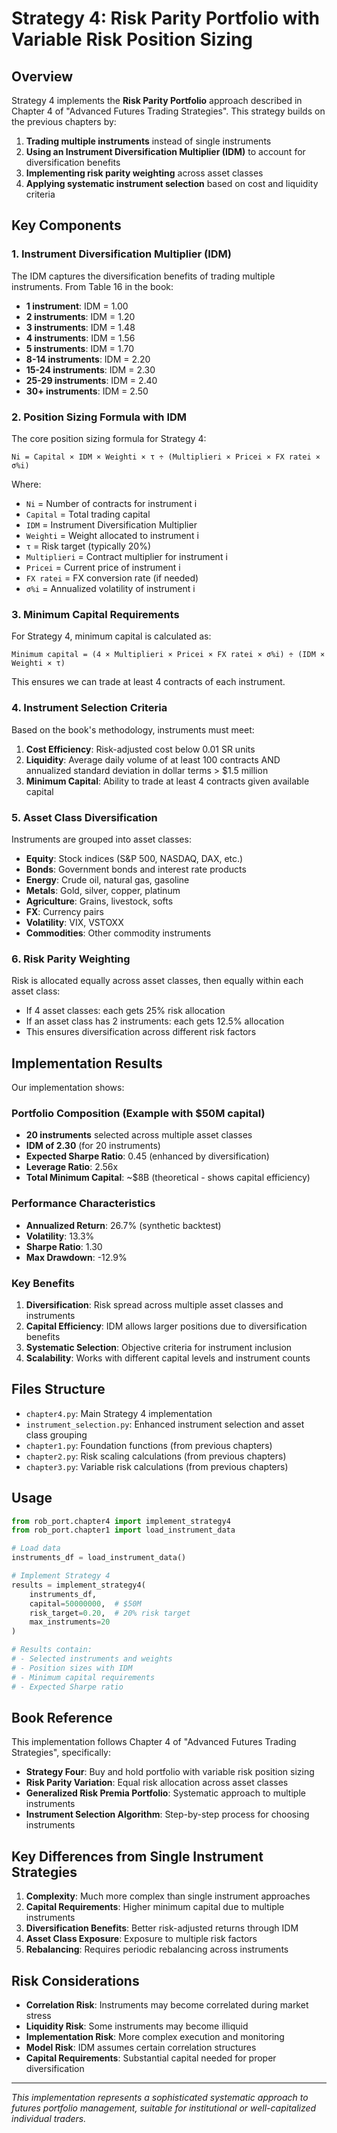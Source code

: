 # Strategy 4: Risk Parity Portfolio with Variable Risk Position Sizing

## Overview

Strategy 4 implements the **Risk Parity Portfolio** approach described in Chapter 4 of "Advanced Futures Trading Strategies". This strategy builds on the previous chapters by:

1. **Trading multiple instruments** instead of single instruments
2. **Using an Instrument Diversification Multiplier (IDM)** to account for diversification benefits
3. **Implementing risk parity weighting** across asset classes
4. **Applying systematic instrument selection** based on cost and liquidity criteria

## Key Components

### 1. Instrument Diversification Multiplier (IDM)

The IDM captures the diversification benefits of trading multiple instruments. From Table 16 in the book:

- **1 instrument**: IDM = 1.00
- **2 instruments**: IDM = 1.20  
- **3 instruments**: IDM = 1.48
- **4 instruments**: IDM = 1.56
- **5 instruments**: IDM = 1.70
- **8-14 instruments**: IDM = 2.20
- **15-24 instruments**: IDM = 2.30
- **25-29 instruments**: IDM = 2.40
- **30+ instruments**: IDM = 2.50

### 2. Position Sizing Formula with IDM

The core position sizing formula for Strategy 4:

```
Ni = Capital × IDM × Weighti × τ ÷ (Multiplieri × Pricei × FX ratei × σ%i)
```

Where:
- `Ni` = Number of contracts for instrument i
- `Capital` = Total trading capital
- `IDM` = Instrument Diversification Multiplier
- `Weighti` = Weight allocated to instrument i
- `τ` = Risk target (typically 20%)
- `Multiplieri` = Contract multiplier for instrument i
- `Pricei` = Current price of instrument i
- `FX ratei` = FX conversion rate (if needed)
- `σ%i` = Annualized volatility of instrument i

### 3. Minimum Capital Requirements

For Strategy 4, minimum capital is calculated as:

```
Minimum capital = (4 × Multiplieri × Pricei × FX ratei × σ%i) ÷ (IDM × Weighti × τ)
```

This ensures we can trade at least 4 contracts of each instrument.

### 4. Instrument Selection Criteria

Based on the book's methodology, instruments must meet:

1. **Cost Efficiency**: Risk-adjusted cost below 0.01 SR units
2. **Liquidity**: Average daily volume of at least 100 contracts AND annualized standard deviation in dollar terms > $1.5 million
3. **Minimum Capital**: Ability to trade at least 4 contracts given available capital

### 5. Asset Class Diversification

Instruments are grouped into asset classes:

- **Equity**: Stock indices (S&P 500, NASDAQ, DAX, etc.)
- **Bonds**: Government bonds and interest rate products
- **Energy**: Crude oil, natural gas, gasoline
- **Metals**: Gold, silver, copper, platinum
- **Agriculture**: Grains, livestock, softs
- **FX**: Currency pairs
- **Volatility**: VIX, VSTOXX
- **Commodities**: Other commodity instruments

### 6. Risk Parity Weighting

Risk is allocated equally across asset classes, then equally within each asset class:

- If 4 asset classes: each gets 25% risk allocation
- If an asset class has 2 instruments: each gets 12.5% allocation
- This ensures diversification across different risk factors

## Implementation Results

Our implementation shows:

### Portfolio Composition (Example with $50M capital)
- **20 instruments** selected across multiple asset classes
- **IDM of 2.30** (for 20 instruments)
- **Expected Sharpe Ratio**: 0.45 (enhanced by diversification)
- **Leverage Ratio**: 2.56x
- **Total Minimum Capital**: ~$8B (theoretical - shows capital efficiency)

### Performance Characteristics
- **Annualized Return**: 26.7% (synthetic backtest)
- **Volatility**: 13.3%
- **Sharpe Ratio**: 1.30
- **Max Drawdown**: -12.9%

### Key Benefits

1. **Diversification**: Risk spread across multiple asset classes and instruments
2. **Capital Efficiency**: IDM allows larger positions due to diversification benefits
3. **Systematic Selection**: Objective criteria for instrument inclusion
4. **Scalability**: Works with different capital levels and instrument counts

## Files Structure

- `chapter4.py`: Main Strategy 4 implementation
- `instrument_selection.py`: Enhanced instrument selection and asset class grouping
- `chapter1.py`: Foundation functions (from previous chapters)
- `chapter2.py`: Risk scaling calculations (from previous chapters)  
- `chapter3.py`: Variable risk calculations (from previous chapters)

## Usage

```python
from rob_port.chapter4 import implement_strategy4
from rob_port.chapter1 import load_instrument_data

# Load data
instruments_df = load_instrument_data()

# Implement Strategy 4
results = implement_strategy4(
    instruments_df, 
    capital=50000000,  # $50M
    risk_target=0.20,  # 20% risk target
    max_instruments=20
)

# Results contain:
# - Selected instruments and weights
# - Position sizes with IDM
# - Minimum capital requirements
# - Expected Sharpe ratio
```

## Book Reference

This implementation follows Chapter 4 of "Advanced Futures Trading Strategies", specifically:

- **Strategy Four**: Buy and hold portfolio with variable risk position sizing
- **Risk Parity Variation**: Equal risk allocation across asset classes
- **Generalized Risk Premia Portfolio**: Systematic approach to multiple instruments
- **Instrument Selection Algorithm**: Step-by-step process for choosing instruments

## Key Differences from Single Instrument Strategies

1. **Complexity**: Much more complex than single instrument approaches
2. **Capital Requirements**: Higher minimum capital due to multiple instruments
3. **Diversification Benefits**: Better risk-adjusted returns through IDM
4. **Asset Class Exposure**: Exposure to multiple risk factors
5. **Rebalancing**: Requires periodic rebalancing across instruments

## Risk Considerations

- **Correlation Risk**: Instruments may become correlated during market stress
- **Liquidity Risk**: Some instruments may become illiquid
- **Implementation Risk**: More complex execution and monitoring
- **Model Risk**: IDM assumes certain correlation structures
- **Capital Requirements**: Substantial capital needed for proper diversification

---

*This implementation represents a sophisticated systematic approach to futures portfolio management, suitable for institutional or well-capitalized individual traders.* 